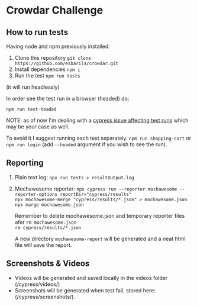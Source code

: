 # Crowdar Challenge

## How to run tests

Having node and npm previously installed:

1. Clone this repository
   `git clone https://github.com/esbarila/crowdar.git`
2. Install dependencies `npm i`
3. Run the test `npm run tests`

(it will run headlessly)

In order see the test run in a browser (headed) do:

`npm run test-headed`

NOTE: as of now I'm dealing with a [cypress issue affecting test runs](github.com/cypress-io/cypress/issues/27501) which may be your case as well.

To avoid it I suggest running each test separately. `npm run shopping-cart` or `npm run login` (add `--headed` argument if you wish to see the run).

## Reporting

1. Plain text log: `npx run tests > resultOutput.log`

2. Mochawesome reporter:
   `npx cypress run --reporter mochawesome --reporter-options reportDir="cypress/results"` \
   `npx mochawesome-merge "cypress/results/*.json" > mochawesome.json` \
   `npx marge mochawesome.json` 

   Remember to delete mochawesome.json and temporary reporter files afer
   `rm mochawesome.json` \
   `rm cypress/results/*.json`

   A new directory `mochawesome-report` will be generated and a neat html file will save the report.

## Screenshots & Videos

- Videos will be generated and saved locally in the videos folder (/cypress/videos/)
- Screenshots will be generated when test fail, stored here: (/cypress/screenshots/).
